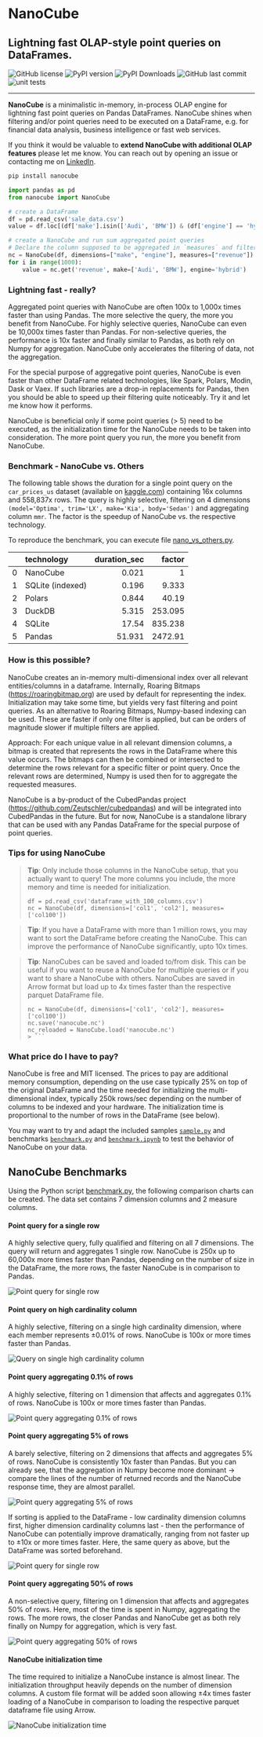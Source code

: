 # NanoCube

## Lightning fast OLAP-style point queries on DataFrames.

![GitHub license](https://img.shields.io/github/license/Zeutschler/nanocube?color=A1C547)
![PyPI version](https://img.shields.io/pypi/v/nanocube?logo=pypi&logoColor=979DA4&color=A1C547)
![PyPI Downloads](https://img.shields.io/pypi/dm/nanocube.svg?logo=pypi&logoColor=979DA4&label=PyPI%20downloads&color=A1C547)
![GitHub last commit](https://img.shields.io/github/last-commit/Zeutschler/nanocube?logo=github&logoColor=979DA4&color=A1C547)
![unit tests](https://img.shields.io/github/actions/workflow/status/zeutschler/nanocube/python-package.yml?logo=GitHub&logoColor=979DA4&label=unit%20tests&color=A1C547)

-----------------

**NanoCube** is a minimalistic in-memory, in-process OLAP engine for lightning fast point queries
on Pandas DataFrames. NanoCube shines when filtering and/or point queries need to be executed on a DataFrame,
e.g. for financial data analysis, business intelligence or fast web services.

If you think it would be valuable to **extend NanoCube with additional OLAP features** 
please let me know. You can reach out by opening an issue or contacting me 
on [LinkedIn](https://www.linkedin.com/in/thomas-zeutschler/).

``` bash
pip install nanocube
```

```python
import pandas as pd
from nanocube import NanoCube

# create a DataFrame
df = pd.read_csv('sale_data.csv')
value = df.loc[(df['make'].isin(['Audi', 'BMW']) & (df['engine'] == 'hybrid')]['revenue'].sum()

# create a NanoCube and run sum aggregated point queries
# Declare the column supposed to be aggregated in `measures` and filtered in `dimensions`
nc = NanoCube(df, dimensions=["make", "engine"], measures=["revenue"])
for i in range(1000):
    value = nc.get('revenue', make=['Audi', 'BMW'], engine='hybrid')
```

### Lightning fast - really?
Aggregated point queries with NanoCube are often 100x to 1,000x times faster than using Pandas.
The more selective the query, the more you benefit from NanoCube. For highly selective queries,
NanoCube can even be 10,000x times faster than Pandas. For non-selective queries, the performance
is 10x faster and finally similar to Pandas, as both rely on Numpy for aggregation. NanoCube
only accelerates the filtering of data, not the aggregation.


For the special purpose of aggregative point queries, NanoCube is even faster than other 
DataFrame related technologies, like Spark, Polars, Modin, Dask or Vaex. If such libraries are 
a drop-in replacements for Pandas, then you should be able to speed up their filtering quite noticeably. 
Try it and let me know how it performs.

NanoCube is beneficial only if some point queries (> 5) need to be executed, as the 
initialization time for the NanoCube needs to be taken into consideration.
The more point query you run, the more you benefit from NanoCube.

### Benchmark - NanoCube vs. Others
The following table shows the duration for a single point query on the
`car_prices_us` dataset (available on [kaggle.com](https://www.kaggle.com)) containing 16x columns and 558,837x rows. 
The query is highly selective, filtering on 4 dimensions `(model='Optima', trim='LX', make='Kia', body='Sedan')` and 
aggregating column `mmr`. The factor is the speedup of NanoCube vs. the respective technology.

To reproduce the benchmark, you can execute file [nano_vs_others.py](benchmarks/nano_vs_others.py).

|    | technology       |   duration_sec |   factor |
|---:|:-----------------|---------------:|---------:|
|  0 | NanoCube         |          0.021 |    1     |
|  1 | SQLite (indexed) |          0.196 |    9.333 |
|  2 | Polars           |          0.844 |   40.19  |
|  3 | DuckDB           |          5.315 |  253.095 |
|  4 | SQLite           |         17.54  |  835.238 |
|  5 | Pandas           |         51.931 | 2472.91  |


### How is this possible?
NanoCube creates an in-memory multi-dimensional index over all relevant entities/columns in a dataframe.
Internally, Roaring Bitmaps (https://roaringbitmap.org) are used by default for representing the index. 
Initialization may take some time, but yields very fast filtering and point queries. As an alternative
to Roaring Bitmaps, Numpy-based indexing can be used. These are faster if only one filter is applied,
but can be orders of magnitude slower if multiple filters are applied.

Approach: For each unique value in all relevant dimension columns, a bitmap is created that represents the 
rows in the DataFrame where this value occurs. The bitmaps can then be combined or intersected to determine 
the rows relevant for a specific filter or point query. Once the relevant rows are determined, Numpy is used
then for to aggregate the requested measures. 

NanoCube is a by-product of the CubedPandas project (https://github.com/Zeutschler/cubedpandas) and will be integrated
into CubedPandas in the future. But for now, NanoCube is a standalone library that can be used with 
any Pandas DataFrame for the special purpose of point queries.

### Tips for using NanoCube
> **Tip**: Only include those columns in the NanoCube setup, that you actually want to query!
> The more columns you include, the more memory and time is needed for initialization.
> ```
> df = pd.read_csv('dataframe_with_100_columns.csv')
> nc = NanoCube(df, dimensions=['col1', 'col2'], measures=['col100'])
> ```

> **Tip**: If you have a DataFrame with more than 1 million rows, you may want to sort the DataFrame
> before creating the NanoCube. This can improve the performance of NanoCube significantly, upto 10x times.

> **Tip**: NanoCubes can be saved and loaded to/from disk. This can be useful if you want to reuse a NanoCube
> for multiple queries or if you want to share a NanoCube with others. NanoCubes are saved in Arrow format but
> load up to 4x times faster than the respective parquet DataFrame file.
> ```
> nc = NanoCube(df, dimensions=['col1', 'col2'], measures=['col100'])
> nc.save('nanocube.nc')
> nc_reloaded = NanoCube.load('nanocube.nc')
> > ```


### What price do I have to pay?
NanoCube is free and MIT licensed. The prices to pay are additional memory consumption, depending on the
use case typically 25% on top of the original DataFrame and the time needed for initializing the 
multi-dimensional index, typically 250k rows/sec depending on the number of columns to be indexed and 
your hardware. The initialization time is proportional to the number of rows in the DataFrame (see below).

You may want to try and adapt the included samples [`sample.py`](samples/sample.py) and benchmarks 
[`benchmark.py`](benchmarks/benchmark.py) and [`benchmark.ipynb`](benchmarks/benchmark.ipynb) to test the behavior of NanoCube 
on your data.

## NanoCube Benchmarks

Using the Python script [benchmark.py](benchmarks/benchmark.py), the following comparison charts can be created.
The data set contains 7 dimension columns and 2 measure columns.

#### Point query for a single row
A highly selective query, fully qualified and filtering on all 7 dimensions. The query will return and aggregates 1 single row.
NanoCube is 250x up to 60,000x more times faster than Pandas, depending on the number of size in the DataFrame,
the more rows, the faster NanoCube is in comparison to Pandas.

![Point query for single row](benchmarks/charts/s.png)


#### Point query on high cardinality column
A highly selective, filtering on a single high cardinality dimension, where each member
represents ±0.01% of rows. NanoCube is 100x or more times faster than Pandas. 

![Query on single high cardinality column](benchmarks/charts/hk.png)


#### Point query aggregating 0.1% of rows
A highly selective, filtering on 1 dimension that affects and aggregates 0.1% of rows.
NanoCube is 100x or more times faster than Pandas. 

![Point query aggregating 0.1% of rows](benchmarks/charts/m.png)

#### Point query aggregating 5% of rows
A barely selective, filtering on 2 dimensions that affects and aggregates 5% of rows.
NanoCube is consistently 10x faster than Pandas. But you can already see, that the 
aggregation in Numpy become more dominant -> compare the lines of the number of returned 
records and the NanoCube response time, they are almost parallel. 

![Point query aggregating 5% of rows](benchmarks/charts/l.png)

If sorting is applied to the DataFrame - low cardinality dimension columns first, higher dimension cardinality 
columns last - then the performance of NanoCube can potentially improve dramatically, ranging from not faster
up to ±10x or more times faster. Here, the same query as above, but the DataFrame was sorted beforehand.

![Point query for single row](benchmarks/charts/l_sorted.png)


#### Point query aggregating 50% of rows
A non-selective query, filtering on 1 dimension that affects and aggregates 50% of rows.
Here, most of the time is spent in Numpy, aggregating the rows. The more
rows, the closer Pandas and NanoCube get as both rely finally on Numpy for
aggregation, which is very fast.

![Point query aggregating 50% of rows](benchmarks/charts/xl.png)

#### NanoCube initialization time
The time required to initialize a NanoCube instance is almost linear.
The initialization throughput heavily depends on the number of dimension columns. 
A custom file format will be added soon allowing ±4x times faster loading
of a NanoCube in comparison to loading the respective parquet dataframe file
using Arrow.

![NanoCube initialization time](benchmarks/charts/init.png)



